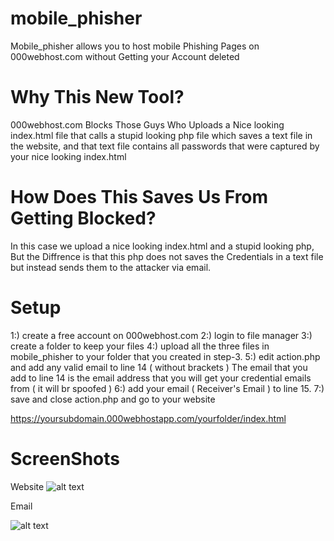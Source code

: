 # mobile_phisher
Mobile_phisher allows you to host mobile Phishing Pages on 000webhost.com without Getting your Account deleted
# Why This New Tool?
000webhost.com Blocks Those Guys Who Uploads a Nice looking index.html file that calls a stupid looking php file which saves a text file in the website, and that text file contains all passwords that were captured by your nice looking index.html

# How Does This Saves Us From Getting Blocked?
In this case we upload a nice looking index.html and a stupid looking php, But the Diffrence is that this php does not saves the Credentials in a text file but instead sends them to the attacker via email.

# Setup

1:) create a free account on 000webhost.com
2:) login to file manager
3:) create a folder to keep your files
4:) upload all the three files in mobile_phisher to your folder that you created in step-3.
5:) edit action.php and add any valid email to line 14 ( without brackets )
The email that you add to line 14 is the email address that you will get your credential emails from ( it will br spoofed )
6:) add your email ( Receiver's Email ) to line 15.
7:) save and close action.php and go to your website

https://yoursubdomain.000webhostapp.com/yourfolder/index.html

# ScreenShots
Website
![alt text](http://pwnedbyme.000webhostapp.com/preview.jpg)

Email

![alt text](http://pwnedbyme.000webhostapp.com/preview1.jpg)
